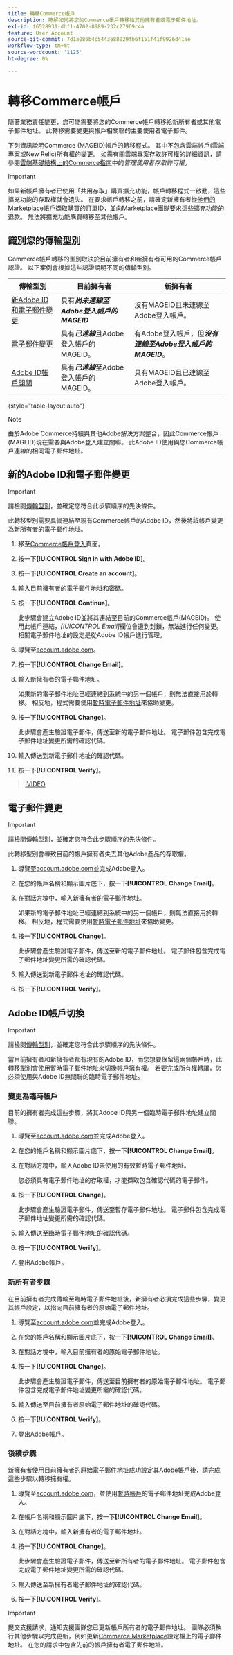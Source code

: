 ```yaml
---
title: 轉移Commerce帳戶
description: 瞭解如何將您的Commerce帳戶轉移給其他擁有者或電子郵件地址。
exl-id: f6528931-dbf1-4702-8989-232c27969c4a
feature: User Account
source-git-commit: 7d1a086b4c5443e88029fb6f151f41f9926d41ae
workflow-type: tm+mt
source-wordcount: '1125'
ht-degree: 0%

---
```


# 轉移Commerce帳戶

隨著業務責任變更，您可能需要將您的Commerce帳戶轉移給新所有者或其他電子郵件地址。 此轉移需要變更與帳戶相關聯的主要使用者電子郵件。

下列資訊說明Commerce (MAGEID)帳戶的轉移程式。 其中不包含雲端帳戶(雲端專案或New Relic)所有權的變更。 如需有關雲端專案存取許可權的詳細資訊，請參閱[雲端基礎結構上的Commerce指南](https://experienceleague.adobe.com/docs/commerce-cloud-service/user-guide/project/user-access.html?lang=zh-Hant)中的&#x200B;_管理使用者存取許可權_。

>[!IMPORTANT]
>
>如果新帳戶擁有者已使用「共用存取」購買擴充功能，帳戶轉移程式一啟動，這些擴充功能的存取權就會遺失。 在要求帳戶轉移之前，請確定新擁有者從[他們的Marketplace帳戶](https://commercemarketplace.adobe.com/sales/order/history/)擷取購買的訂單ID，並向[Marketplace團隊](https://experienceleague.adobe.com/zh-hant/docs/commerce-knowledge-base/kb/help-center-guide/magento-help-center-user-guide#support-case)要求這些擴充功能的退款。 無法將擴充功能購買轉移至其他帳戶。

## 識別您的傳輸型別

Commerce帳戶轉移的型別取決於目前擁有者和新擁有者可用的Commerce帳戶認證。 以下案例會根據這些認證說明不同的傳輸型別。

| 傳輸型別 | 目前擁有者 | 新擁有者 |
| ------------- | ------------- | --------- |
| [新Adobe ID和電子郵件變更](#new-adobe-id-and-email-change) | 具有&#x200B;**_尚未連線至Adobe登入帳戶的MAGEID_** | 沒有MAGEID且未連線至Adobe登入帳戶。 |
| [電子郵件變更](#email-change) | 具有&#x200B;**_已連線_**&#x200B;且Adobe登入帳戶的MAGEID。 | 有Adobe登入帳戶，但&#x200B;**_沒有連線至Adobe登入帳戶的MAGEID_**。 |
| [Adobe ID帳戶開關](#adobe-id-account-switch) | 具有&#x200B;**_已連線_**&#x200B;至Adobe登入帳戶的MAGEID。 | 具有MAGEID且已連線至Adobe登入帳戶。 |

{style="table-layout:auto"}

>[!NOTE]
>
>由於Adobe Commerce持續與其他Adobe解決方案整合，因此Commerce帳戶(MAGEID)現在需要與Adobe登入建立關聯。 此Adobe ID使用與您Commerce帳戶連線的相同電子郵件地址。

## 新的Adobe ID和電子郵件變更

>[!IMPORTANT]
>
>請檢閱[傳輸型別](#identify-your-transfer-type)，並確定您符合此步驟順序的先決條件。

此轉移型別需要具備連結至現有Commerce帳戶的Adobe ID，然後將該帳戶變更為新所有者的電子郵件地址。

1. 移至[Commerce帳戶登入](https://account.magento.com/customer/account/login/)頁面。

1. 按一下&#x200B;**[!UICONTROL Sign in with Adobe ID]**。

1. 按一下&#x200B;**[!UICONTROL Create an account]**。

1. 輸入目前擁有者的電子郵件地址和密碼。

1. 按一下&#x200B;**[!UICONTROL Continue]**。

   此步驟會建立Adobe ID並將其連結至目前的Commerce帳戶(MAGEID)。 使用此帳戶連結，_[!UICONTROL Email]_&#x200B;欄位會遭到封鎖，無法進行任何變更。 相關電子郵件地址的設定是從Adobe ID帳戶進行管理。

1. 導覽至[account.adobe.com](https://account.adobe.com/)。

1. 按一下&#x200B;**[!UICONTROL Change Email]**。

1. 輸入新擁有者的電子郵件地址。

   如果新的電子郵件地址已經連結到系統中的另一個帳戶，則無法直接用於轉移。 相反地，程式需要使用[暫時電子郵件地址](#change-to-a-temporary-account)來協助變更。

1. 按一下&#x200B;**[!UICONTROL Change]**。

   此步驟會產生驗證電子郵件，傳送至新的電子郵件地址。 電子郵件包含完成電子郵件地址變更所需的確認代碼。

1. 輸入傳送到新電子郵件地址的確認代碼。

1. 按一下&#x200B;**[!UICONTROL Verify]**。

>[!VIDEO](https://video.tv.adobe.com/v/3447670/?learn=on&captions=chi_hant)

## 電子郵件變更

>[!IMPORTANT]
>
>請檢閱[傳輸型別](#identify-your-transfer-type)，並確定您符合此步驟順序的先決條件。

此轉移型別會導致目前的帳戶擁有者失去其他Adobe產品的存取權。

1. 導覽至[account.adobe.com](https://account.adobe.com/)並完成Adobe登入。

1. 在您的帳戶名稱和顯示圖片底下，按一下&#x200B;**[!UICONTROL Change Email]**。

1. 在對話方塊中，輸入新擁有者的電子郵件地址。

   如果新的電子郵件地址已經連結到系統中的另一個帳戶，則無法直接用於轉移。 相反地，程式需要使用[暫時電子郵件地址](#change-to-a-temporary-account)來協助變更。

1. 按一下&#x200B;**[!UICONTROL Change]**。

   此步驟會產生驗證電子郵件，傳送至新的電子郵件地址。 電子郵件包含完成電子郵件地址變更所需的確認代碼。

1. 輸入傳送到新電子郵件地址的確認代碼。

1. 按一下&#x200B;**[!UICONTROL Verify]**。

## Adobe ID帳戶切換

>[!IMPORTANT]
>
>請檢閱[傳輸型別](#identify-your-transfer-type)，並確定您符合此步驟順序的先決條件。

當目前擁有者和新擁有者都有現有的Adobe ID，而您想要保留這兩個帳戶時，此轉移型別會使用暫時電子郵件地址來切換帳戶擁有權。 若要完成所有權轉讓，您必須使用與Adobe ID無關聯的臨時電子郵件地址。

### 變更為臨時帳戶

目前的擁有者完成這些步驟，將其Adobe ID與另一個臨時電子郵件地址建立關聯。

1. 導覽至[account.adobe.com](https://account.adobe.com/)並完成Adobe登入。

1. 在您的帳戶名稱和顯示圖片底下，按一下&#x200B;**[!UICONTROL Change Email]**。

1. 在對話方塊中，輸入Adobe ID未使用的有效暫時電子郵件地址。

   您必須具有電子郵件地址的存取權，才能擷取包含確認代碼的電子郵件。

1. 按一下&#x200B;**[!UICONTROL Change]**。

   此步驟會產生驗證電子郵件，傳送至暫存電子郵件地址。 電子郵件包含完成電子郵件地址變更所需的確認代碼。

1. 輸入傳送至臨時電子郵件地址的確認代碼。

1. 按一下&#x200B;**[!UICONTROL Verify]**。

1. 登出Adobe帳戶。

### 新所有者步驟

在目前擁有者完成傳輸至臨時電子郵件地址後，新擁有者必須完成這些步驟，變更其帳戶設定，以指向目前擁有者的原始電子郵件地址。

1. 導覽至[account.adobe.com](https://account.adobe.com/)並完成Adobe登入。

1. 在您的帳戶名稱和顯示圖片底下，按一下&#x200B;**[!UICONTROL Change Email]**。

1. 在對話方塊中，輸入目前擁有者的原始電子郵件地址。

1. 按一下&#x200B;**[!UICONTROL Change]**。

   此步驟會產生驗證電子郵件，傳送至目前擁有者的原始電子郵件地址。 電子郵件包含完成電子郵件地址變更所需的確認代碼。

1. 輸入傳送至目前擁有者原始電子郵件地址的確認代碼。

1. 按一下&#x200B;**[!UICONTROL Verify]**。

1. 登出Adobe帳戶。

### 後續步驟

新擁有者使用目前擁有者的原始電子郵件地址成功設定其Adobe帳戶後，請完成這些步驟以轉移擁有權。

1. 導覽至[account.adobe.com](https://account.adobe.com/)，並使用[暫時帳戶](#change-to-a-temporary-account)的電子郵件地址完成Adobe登入。

1. 在帳戶名稱和顯示圖片底下，按一下&#x200B;**[!UICONTROL Change Email]**。

1. 在對話方塊中，輸入新擁有者的電子郵件地址。

1. 按一下&#x200B;**[!UICONTROL Change]**。

   此步驟會產生驗證電子郵件，傳送至新所有者的電子郵件地址。 電子郵件包含完成電子郵件地址變更所需的確認代碼。

1. 輸入傳送至新擁有者電子郵件地址的確認代碼。

1. 按一下&#x200B;**[!UICONTROL Verify]**。

>[!IMPORTANT]
>
>提交支援請求，通知支援團隊您已更新帳戶所有者的電子郵件地址。 團隊必須執行其他步驟以完成更新，例如更新[Commerce Marketplace](https://commercemarketplace.adobe.com/)設定檔上的電子郵件地址。 在您的請求中包含先前的帳戶擁有者電子郵件地址。
